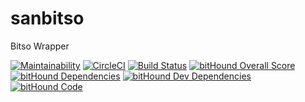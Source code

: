 # sanbitso
Bitso Wrapper

[![Maintainability](https://api.codeclimate.com/v1/badges/2943d98d7234fb7754bc/maintainability)](https://codeclimate.com/github/sanjorgek/sanbitso/maintainability)
[![CircleCI](https://circleci.com/gh/sanjorgek/sanbitso.svg?style=svg)](https://circleci.com/gh/sanjorgek/sanbitso)
[![Build Status](https://travis-ci.org/sanjorgek/sanbitso.svg?branch=master)](https://travis-ci.org/sanjorgek/sanbitso)
[![bitHound Overall Score](https://www.bithound.io/github/sanjorgek/sanbitso/badges/score.svg)](https://www.bithound.io/github/sanjorgek/sanbitso)
[![bitHound Dependencies](https://www.bithound.io/github/sanjorgek/sanbitso/badges/dependencies.svg)](https://www.bithound.io/github/sanjorgek/sanbitso/master/dependencies/npm)
[![bitHound Dev Dependencies](https://www.bithound.io/github/sanjorgek/sanbitso/badges/devDependencies.svg)](https://www.bithound.io/github/sanjorgek/sanbitso/master/dependencies/npm)
[![bitHound Code](https://www.bithound.io/github/sanjorgek/sanbitso/badges/code.svg)](https://www.bithound.io/github/sanjorgek/sanbitso)
